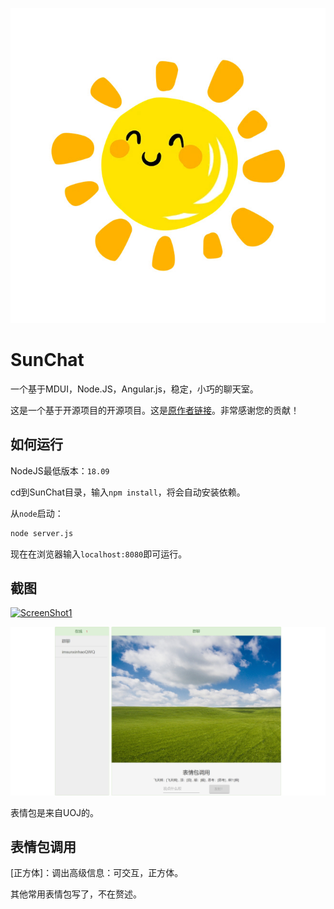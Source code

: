 
![](https://github.com/wojiaosunxinhao/SunChat/blob/main/Icon.jpg)


# SunChat

一个基于MDUI，Node.JS，Angular.js，稳定，小巧的聊天室。

这是一个基于开源项目的开源项目。这是[原作者链接](https://blog.csdn.net/qq_39451795/article/details/107496615)。非常感谢您的贡献！



## 如何运行

NodeJS最低版本：`18.09`

cd到SunChat目录，输入`npm install`，将会自动安装依赖。

从`node`启动：

```bash
node server.js
```

现在在浏览器输入`localhost:8080`即可运行。

## 截图

[![ScreenShot1](D:\Users\Lenovo\Documents\Project\ScreenShot1.jpeg)](https://github.com/wojiaosunxinhao/SunChat/blob/main/ScreenShot1.jpeg)

![](https://github.com/wojiaosunxinhao/SunChat/blob/main/ScreenShot2.jpeg)

表情包是来自UOJ的。

## 表情包调用

[正方体]：调出高级信息：可交互，正方体。

其他常用表情包写了，不在赘述。

